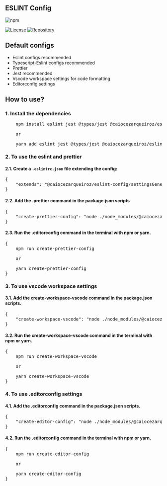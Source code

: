 ## ESLINT Config

![npm](https://img.shields.io/npm/v/@caiocezarqueiroz/eslint-config)

[![License](https://img.shields.io/github/license/ccqueiroz/eslint)](LICENSE)
[![Repository](https://img.shields.io/badge/repository-GitHub-blue.svg)](https://github.com/ccqueiroz/eslint)


## Default configs
<ul>
    <li>Eslint configs recommended</li>
    <li>Typescript-Eslint configs recommended</li>
    <li>Prettier</li>
    <li>Jest recommended</li>
    <li>Vscode workspace settings for code formatting</li>
    <li>Editorconfig settings</li>
</ul>

## How to use?

### 1. Install the dependencies

<pre>
    npm install eslint jest @types/jest @caiocezarqueiroz/eslint-config --save-dev

    or

    yarn add eslint jest @types/jest @caiocezarqueiroz/eslint-config -D
</pre>

### 2. To use the eslint and prettier
#### 2.1. Create a <code>.eslintrc.json</code> file extending the config:
<pre>
{
    "extends": "@caiocezarqueiroz/eslint-config/settingsGenerator/eslint/node.js"
}
</pre>
#### 2.2. Add the .prettier command in the package.json scripts
<pre>
{
    "create-prettier-config": "node ./node_modules/@caiocezarqueiroz/eslint-config/settingsGenerator/prettier/index.js""
}
</pre>
#### 2.3. Run the .editorconfig command in the terminal with npm or yarn.
<pre>
{
    npm run create-prettier-config

    or

    yarn create-prettier-config
}
</pre>


### 3. To use vscode workspace settings
#### 3.1. Add the create-workspace-vscode command in the package.json scripts.
<pre>
{
    "create-workspace-vscode": "node ./node_modules/@caiocezarqueiroz/eslint-config/settingsGenerator/vscode/index.js"
}
</pre>
#### 3.2. Run the create-workspace-vscode command in the terminal with npm or yarn.
<pre>
{
    npm run create-workspace-vscode

    or

    yarn create-workspace-vscode
}
</pre>


### 4. To use .editorconfig settings
#### 4.1. Add the .editorconfig command in the package.json scripts.
<pre>
{
    "create-editor-config": "node ./node_modules/@caiocezarqueiroz/eslint-config/settingsGenerator/editorconfig/index.js""
}
</pre>
#### 4.2. Run the .editorconfig command in the terminal with npm or yarn.
<pre>
{
    npm run create-editor-config

    or

    yarn create-editor-config
}
</pre>



